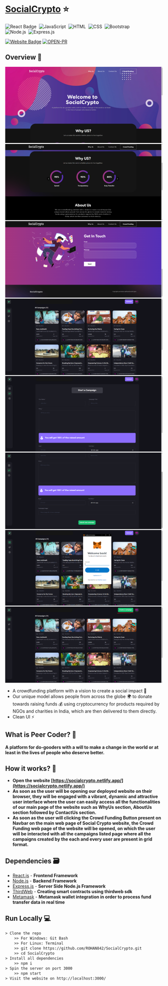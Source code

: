 # [SocialCrypto](https://socialcrypto.netlify.app/) ⭐

![React Badge](http://img.shields.io/badge/Powered%20By-React-blue?style=for-the-badge&logo=)&nbsp;
![JavaScript](https://img.shields.io/badge/JavaScript-F7DF1E?style=for-the-badge&logo=&logoColor)&nbsp;
![HTML](https://img.shields.io/badge/HTML5-E34F26?style=for-the-badge&logo=&logoColor=white)&nbsp;
![CSS](https://img.shields.io/badge/CSS-239120?&style=for-the-badge&logo=&logoColor=white)&nbsp;
![Bootstrap](https://img.shields.io/badge/Bootstrap-563D7C?style=for-the-badge&logo=&logoColor=white)&nbsp;<br/>
![Node.js](https://img.shields.io/badge/Node.js-43853D?style=for-the-badge&logo=node.js&logoColor=white)&nbsp;
![Express.js](https://img.shields.io/badge/Express.js-404D59?style=for-the-badge)&nbsp;


[![Website Badge](https://img.shields.io/badge/Visit-Now-green?style=for-the-badge&logo=vercel)](https://socialcrypto.netlify.app/)
[![OPEN-PR](https://img.shields.io/badge/Open%20For-PR-orange?style=for-the-badge&logo=github)](https://github.com/ROHAN842/SocialCrypto)

## Overview 👀
<img src="images/Images1.png">
<img src="images/Images2.png">
<img src="images/Images3.png">
<img src="images/Images4.png">
<img src="images/Images5.png">
<img src="images/Images6.png">
<img src="images/Images7.png">
<img src="images/Images8.png">


- A crowdfunding platform with a vision to create a social impact 🤲
- Our unique model allows people from across the globe 🌍 to donate towards raising funds 💰 using cryptocurrency for products required by NGOs and charities in India, which are then delivered to them directly. 
- Clean UI ⚡

## What is Peer Coder? 🤔

#### A platform for do-gooders with a will to make a change in the world or at least in the lives of people who deserve better.


## How it works? 🤔
- **Open the website [https://socialcrypto.netlify.app/](https://socialcrypto.netlify.app/)**
- **As soon as the user will be opening our deployed website on their browser, they will be engaged with a vibrant, dynamic and attractive user interface where the user can easily access all the functionalities of our main page of the website such as WhyUs section, AboutUs section followed by ContactUs section.**
- **As soon as the user will clicking the Crowd Funding Button present on Navbar on the main web page of Social Crypto website, the Crowd Funding web page of the website will be opened, on which the user will be interacted with all the campaigns listed page where all the campaigns created by the each and every user are present in grid format.**


## Dependencies 🗃

- [React.js](https://reactjs.org/) - **Frontend Framework**
- [Node.js](https://nodejs.org/en/) - **Backend Framework**
- [Express.js](https://expressjs.com/) - **Server Side Node.js Framework**
- [ThirdWeb](https://portal.thirdweb.com/) - **Creating smart contracts using thirdweb sdk**
- [Metamask](https://metamask.io/) - **Metamask wallet integration in order to process fund transfer data in real time**

## Run Locally 💻

```
> Clone the repo
    >> For Windows: Git Bash
    >> For Linux: Terminal
    >> git clone https://github.com/ROHAN842/SocialCrypto.git
    >> cd SocialCrypto
> Install all dependencies
    >> npm i
> Spin the server on port 3000
    >> npm start
> Visit the website on http://localhost:3000/
    
```
